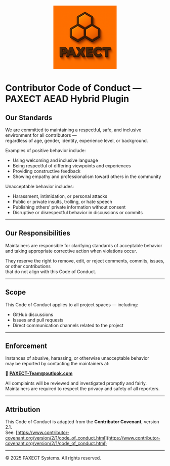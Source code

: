 <p align="center">
  <img src="ChatGPT%20Image%202%20okt%202025%2C%2022_33_51.png" alt="PAXECT logo" width="200"/>
</p>

# Contributor Code of Conduct — PAXECT AEAD Hybrid Plugin

## Our Standards

We are committed to maintaining a respectful, safe, and inclusive environment for all contributors —  
regardless of age, gender, identity, experience level, or background.

Examples of positive behavior include:
- Using welcoming and inclusive language  
- Being respectful of differing viewpoints and experiences  
- Providing constructive feedback  
- Showing empathy and professionalism toward others in the community

Unacceptable behavior includes:
- Harassment, intimidation, or personal attacks  
- Public or private insults, trolling, or hate speech  
- Publishing others’ private information without consent  
- Disruptive or disrespectful behavior in discussions or commits  

---

## Our Responsibilities

Maintainers are responsible for clarifying standards of acceptable behavior  
and taking appropriate corrective action when violations occur.

They reserve the right to remove, edit, or reject comments, commits, issues, or other contributions  
that do not align with this Code of Conduct.

---

## Scope

This Code of Conduct applies to all project spaces — including:
- GitHub discussions  
- Issues and pull requests  
- Direct communication channels related to the project  

---

## Enforcement

Instances of abusive, harassing, or otherwise unacceptable behavior  
may be reported by contacting the maintainers at:

📧 **PAXECT-Team@outlook.com**

All complaints will be reviewed and investigated promptly and fairly.  
Maintainers are required to respect the privacy and safety of all reporters.

---

## Attribution

This Code of Conduct is adapted from the **Contributor Covenant**, version 2.1.  
See: [https://www.contributor-covenant.org/version/2/1/code_of_conduct.html](https://www.contributor-covenant.org/version/2/1/code_of_conduct.html)

---

© 2025 PAXECT Systems. All rights reserved.
